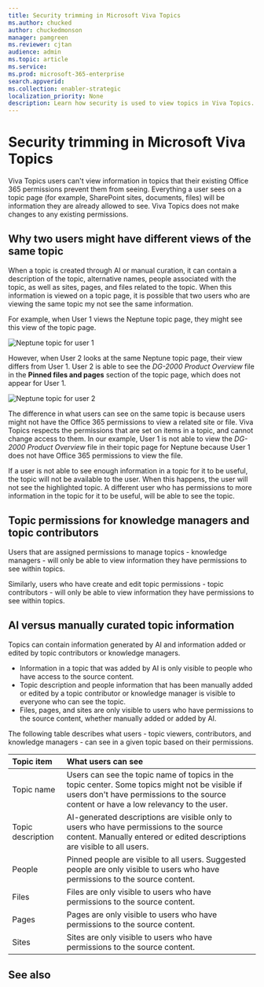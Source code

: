 ```yaml
---
title: Security trimming in Microsoft Viva Topics
ms.author: chucked
author: chuckedmonson
manager: pamgreen
ms.reviewer: cjtan
audience: admin
ms.topic: article
ms.service: 
ms.prod: microsoft-365-enterprise
search.appverid: 
ms.collection: enabler-strategic
localization_priority: None
description: Learn how security is used to view topics in Viva Topics.
---
```


# Security trimming in Microsoft Viva Topics

Viva Topics users can't view information in topics that their existing Office 365 permissions prevent them from seeing. Everything a user sees on a topic page (for example, SharePoint sites, documents, files) will be information they are already allowed to see. Viva Topics does not make changes to any existing permissions.

## Why two users might have different views of the same topic

When a topic is created through AI or manual curation, it can contain a description of the topic, alternative names, people associated with the topic, as well as sites, pages, and files related to the topic. When this information is viewed on a topic page, it is possible that two users who are viewing the same topic my not see the same information.
  
For example, when User 1 views the Neptune topic page, they might see this view of the topic page.

![Neptune topic for user 1](../media/knowledge-management/user2-topic-view.png) </br> 

However, when User 2 looks at the same Neptune topic page, their view differs from User 1.  User 2 is able to see the *DG-2000 Product Overview* file in the **Pinned files and pages** section of the topic page, which does not appear for User 1. 

![Neptune topic for user 2](../media/knowledge-management/user1-topic-view.png) </br> 

The difference in what users can see on the same topic is because users might not have the Office 365 permissions to view a related site or file.  Viva Topics respects the permissions that are set on items in a topic, and cannot change access to them. In our example, User 1 is not able to view the *DG-2000 Product Overview* file in their topic page for Neptune because User 1 does not have Office 365 permissions to view the file.

If a user is not able to see enough information in a topic for it to be useful, the topic will not be available to the user. When this happens, the user will not see the highlighted topic. A different user who has permissions to more information in the topic for it to be useful, will be able to see the topic.


## Topic permissions for knowledge managers and topic contributors

Users that are assigned permissions to manage topics - knowledge managers - will only be able to view information they have permissions to see within topics.

Similarly, users who have create and edit topic permissions - topic contributors - will only be able to view information they have permissions to see within topics. 


## AI versus manually curated topic information

Topics can contain information generated by AI and information added or edited by topic contributors or knowledge managers.

 - Information in a topic that was added by AI is only visible to people who have access to the source content.
 - Topic description and people information that has been manually added or edited by a topic contributor or knowledge manager is visible to everyone who can see the topic.
 - Files, pages, and sites are only visible to users who have permissions to the source content, whether manually added or added by AI.

The following table describes what users - topic viewers, contributors, and knowledge managers - can see in a given topic based on their permissions.

|Topic item|What users can see|
|:---------|:------------------|
|Topic name|Users can see the topic name of topics in the topic center. Some topics might not be visible if users don't have permissions to the source content or have a low relevancy to the user.|
|Topic description|AI-generated descriptions are visible only to users who have permissions to the source content. Manually entered or edited descriptions are visible to all users.|
|People|Pinned people are visible to all users. Suggested people are only visible to users who have permissions to the source content.|
|Files|Files are only visible to users who have permissions to the source content.|
|Pages|Pages are only visible to users who have permissions to the source content.|
|Sites|Sites are only visible to users who have permissions to the source content.|




## See also

